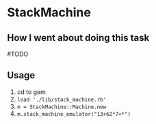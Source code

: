 # StackMachine

## How I went about doing this task
#TODO

## Usage
1) cd to gem
2) `load './lib/stack_machine.rb'`
3) `m = StackMachine::Machine.new`
4) `m.stack_machine_emulator("13+62*7+*")`
